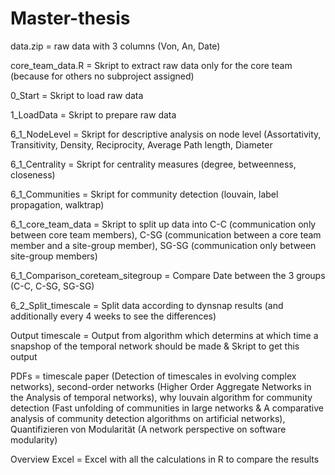 # Master-thesis

data.zip = raw data with 3 columns (Von, An, Date)

core_team_data.R = Skript to extract raw data only for the core team (because for others no subproject assigned)

0_Start = Skript to load raw data

1_LoadData = Skript to prepare raw data

6_1_NodeLevel = Skript for descriptive analysis on node level (Assortativity, Transitivity, Density, Reciprocity, Average Path length, Diameter

6_1_Centrality = Skript for centrality measures (degree, betweenness, closeness)

6_1_Communities = Skript for community detection (louvain, label propagation, walktrap)

6_1_core_team_data  = Skript to split up data into C-C (communication only between core team members), C-SG (communication between a core team member and a site-group member), SG-SG (communication only between site-group members) 

6_1_Comparison_coreteam_sitegroup = Compare Date between the 3 groups (C-C, C-SG, SG-SG) 

6_2_Split_timescale = Split data according to dynsnap results (and additionally every 4 weeks to see the differences)

Output timescale = Output from algorithm which determins at which time a snapshop of the temporal network should be made & Skript to get this output

PDFs = timescale paper (Detection of timescales in evolving complex networks), second-order networks (Higher Order Aggregate Networks in the Analysis of temporal networks), why louvain algorithm for community detection (Fast unfolding of communities in large networks & A comparative analysis of community detection algorithms on artificial networks), Quantifizieren von Modularität (A network perspective on software modularity)

Overview Excel = Excel with all the calculations in R to compare the results
